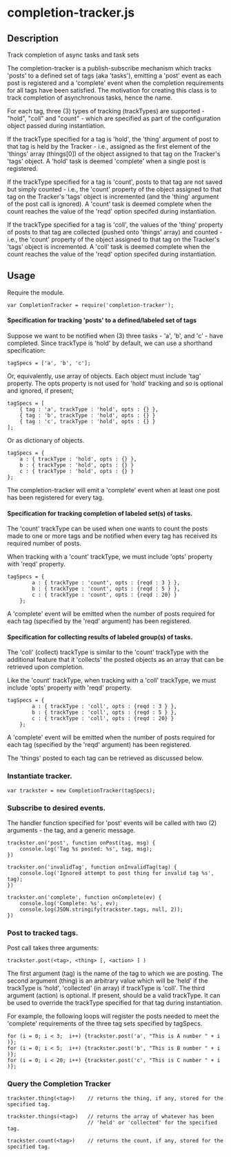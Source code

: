 # completion-tracker.js

## Description

Track completion of async tasks and task sets

The completion-tracker is a publish-subscribe mechanism which tracks
'posts' to a defined set of tags (aka 'tasks'), emitting a 'post' event as each post
is registered and a 'complete' event when the completion requirements
for all tags have been satisfied.  The motivation for creating this
class is to track completion of asynchronous tasks, hence the name.

For each tag, three (3) types of tracking (trackTypes) are supported -
"hold", "coll" and "count" - which are specified as part of the
configuration object passed during instantiation.

If the trackType specified for a tag is 'hold', the 'thing' argument
of post to that tag is held by the Tracker - i.e., assigned as the
first element of the 'things' array (things[0]) of the object assigned
to that tag on the Tracker's 'tags' object.  A 'hold' task is deemed
'complete' when a single post is registered.

If the trackType specified for a tag is 'count', posts to that tag are
not saved but simply counted - i.e., the 'count' property of the object
assigned to that tag on the Tracker's 'tags' object is incremented
(and the 'thing' argument of the post call is ignored).  A 'count'
task is deemed complete when the count reaches the value of the 'reqd'
option specifed during instantiation.

If the trackType specified for a tag is 'coll', the values of the
'thing' property of posts to that tag are collected (pushed onto
'things' array) and counted - i.e., the 'count' property of the object
assigned to that tag on the Tracker's 'tags' object is incremented.  A
'coll' task is deemed complete when the count reaches the value of the
'reqd' option specifed during instantiation.

## Usage

Require the module.

    var CompletionTracker = require('completion-tracker');


#### Specification for tracking 'posts' to a defined/labeled set of tags


Suppose we want to be notified when (3) three tasks - 'a', 'b',
and 'c' - have completed.  Since trackType is 'hold' by default, we
can use a shorthand specification:

    tagSpecs = ['a', 'b', 'c'];

Or, equivalently, use array of objects.  Each object must include
'tag' property. The opts property is not used for 'hold' tracking and so
is optional and ignored, if present;

    tagSpecs = [
        { tag : 'a', trackType : 'hold', opts : {} },
        { tag : 'b', trackType : 'hold', opts : {} }
        { tag : 'c', trackType : 'hold', opts : {} }
    ];

Or as dictionary of objects.

    tagSpecs = {
        a : { trackType : 'hold', opts : {} },
        b : { trackType : 'hold', opts : {} }
        c : { trackType : 'hold', opts : {} }
    };

The completion-tracker will emit a 'complete' event when at least one
post has been registered for every tag.

#### Specification for tracking completion of labeled set(s) of tasks. 

The 'count' trackType can be used when one wants to count the posts
made to one or more tags and be notified when every tag has received
its required number of posts.

When tracking with a 'count' trackType, we must include 'opts'
property with 'reqd' property.

    tagSpecs = {
            a : { trackType : 'count', opts : {reqd : 3 } },
            b : { trackType : 'count', opts : {reqd : 5 } },
            c : { trackType : 'count', opts : {reqd : 20} }
        };


A 'complete' event will be emitted when the number of posts required
for each tag (specified by the 'reqd' argument) has been registered.

#### Specification for collecting results of labeled group(s) of tasks. 

The 'coll' (collect) trackType is similar to the 'count' trackType
with the additional feature that it 'collects' the posted objects as an
array that can be retrieved upon completion.

Like the 'count' trackType, when tracking with a 'coll' trackType, we
must include 'opts' property with 'reqd' property.

    tagSpecs = {
            a : { trackType : 'coll', opts : {reqd : 3 } },
            b : { trackType : 'coll', opts : {reqd : 5 } },
            c : { trackType : 'coll', opts : {reqd : 20} }
        };


A 'complete' event will be emitted when the number of posts required
for each tag (specified by the 'reqd' argument) has been registered.

The 'things' posted to each tag can be retrieved as discussed below.

### Instantiate tracker.

    var trackster = new CompletionTracker(tagSpecs);

### Subscribe to desired events.

The handler function specified for 'post' events will be called with
two (2) arguments - the tag, and a generic message.
    
    trackster.on('post', function onPost(tag, msg) {
        console.log('Tag %s posted: %s', tag, msg);
    })

    trackster.on('invalidTag', function onInvalidTag(tag) {
        console.log('Ignored attempt to post thing for invalid tag %s', tag);
    })

    trackster.on('complete', function onComplete(ev) {
        console.log('Complete: %s', ev);
        console.log(JSON.stringify(trackster.tags, null, 2));
    })

### Post to tracked tags.

Post call takes three arguments:

    trackster.post(<tag>, <thing> [, <action> ] )

The first argument (tag) is the name of the tag to which we are
posting.  The second argument (thing) is an arbitrary value which will
be 'held' if the trackType is 'hold', 'collected' (in array) if
trackType is 'coll'.  The third argument (action) is
optional.  If present, should be a valid trackType.  It can be
used to override the trackType specified for that tag during
instantiation.

For example, the following loops will register the posts needed to
meet the 'complete' requirements of the three tag sets specified by
tagSpecs.

    for (i = 0; i < 3;  i++) {trackster.post('a', "This is A number " + i )};
    for (i = 0; i < 5;  i++) {trackster.post('b', "This is B number " + i )};
    for (i = 0; i < 20; i++) {trackster.post('c', "This is C number " + i )};

### Query the Completion Tracker

    trackster.thing(<tag>)    // returns the thing, if any, stored for the specified tag.

    trackster.things(<tag>)   // returns the array of whatever has been
                              // 'held' or 'collected' for the specified tag.

    trackster.count(<tag>)    // returns the count, if any, stored for the specified tag.

